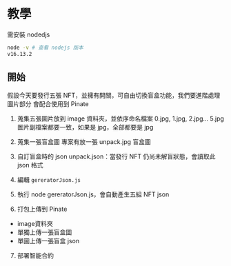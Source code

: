 # 教學
需安裝 nodedjs
```bash
node -v # 查看 nodejs 版本
v16.13.2
```

## 開始
假設今天要發行五張 NFT，並擁有開關，可自由切換盲盒功能，我們要進階處理圖片部分
會配合使用到 Pinate

1. 蒐集五張圖片放到 image 資料夾，並依序命名檔案 0.jpg, 1.jpg, 2.jpg... 5.jpg
圖片副檔案都要一致，如果是 jpg，全部都要是 jpg

2. 蒐集一張盲盒圖
專案有放一張 unpack.jpg 盲盒圖

3. 自訂盲盒時的 json
unpack.json：當發行 NFT 仍尚未解盲狀態，會讀取此 json 格式

4. 編輯 `gereratorJson.js`
5. 執行 node gereratorJson.js，會自動產生五組 NFT json
6. 打包上傳到 Pinate

- image資料夾
- 單獨上傳一張盲盒圖
- 單圖上傳一張盲盒 json

7. 部署智能合約
